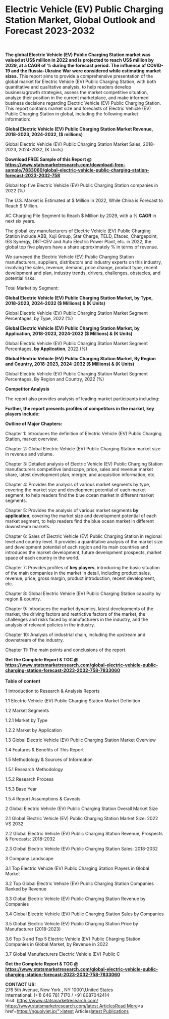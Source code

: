 <h1>Electric Vehicle (EV) Public Charging Station Market, Global Outlook and Forecast 2023-2032</h1><br/><p><strong>The global Electric Vehicle (EV) Public Charging Station market was valued at US$ million in 2022 and is projected to reach US$ million by 2029, at a <strong>CAGR</strong> of % during the forecast period. The influence of COVID-19 and the Russia-Ukraine War were considered while estimating market sizes.</strong> This report aims to provide a comprehensive presentation of the global market for Electric Vehicle (EV) Public Charging Station, with both quantitative and qualitative analysis, to help readers develop business/growth strategies, assess the market competitive situation, analyze their position in the current marketplace, and make informed business decisions regarding Electric Vehicle (EV) Public Charging Station. This report contains market size and forecasts of Electric Vehicle (EV) Public Charging Station in global, including the following market information:</p><p><strong>Global Electric Vehicle (EV) Public Charging Station Market Revenue, 2018-2023, 2024-2032, ($ millions)</strong></p><p>Global Electric Vehicle (EV) Public Charging Station Market Sales, 2018-2023, 2024-2032, (K Units)</p><p><strong>Download FREE Sample of this Report @ <a href="https://www.statsmarketresearch.com/download-free-sample/7833060/global-electric-vehicle-public-charging-station-forecast-2023-2032-758">https://www.statsmarketresearch.com/download-free-sample/7833060/global-electric-vehicle-public-charging-station-forecast-2023-2032-758</a></strong></p><p>Global top five Electric Vehicle (EV) Public Charging Station companies in 2022 (%)</p><p>The U.S. Market is Estimated at $ Million in 2022, While China is Forecast to Reach $ Million.</p><p>AC Charging Pile Segment to Reach $ Million by 2029, with a % <strong>CAGR</strong> in next six years.</p><p>The global key manufacturers of Electric Vehicle (EV) Public Charging Station include ABB, Xuji Group, Star Charge, TELD, Efacec, Chargepoint, IES Synergy, DBT-CEV and Auto Electric Power Plant, etc. in 2022, the global top five players have a share approximately % in terms of revenue.</p><p>We surveyed the Electric Vehicle (EV) Public Charging Station manufacturers, suppliers, distributors and industry experts on this industry, involving the sales, revenue, demand, price change, product type, recent development and plan, industry trends, drivers, challenges, obstacles, and potential risks.</p><p>Total Market by Segment:</p><p><strong>Global Electric Vehicle (EV) Public Charging Station Market, by Type, 2018-2023, 2024-2032 ($ Millions) & (K Units)</strong></p><p>Global Electric Vehicle (EV) Public Charging Station Market Segment Percentages, by Type, 2022 (%)</p><p><strong>Global Electric Vehicle (EV) Public Charging Station Market, <strong>by Application</strong>, 2018-2023, 2024-2032 ($ Millions) & (K Units)</strong></p><p>Global Electric Vehicle (EV) Public Charging Station Market Segment Percentages, <strong>by Application</strong>, 2022 (%)</p><p><strong>Global Electric Vehicle (EV) Public Charging Station Market, By Region and Country, 2018-2023, 2024-2032 ($ Millions) & (K Units)</strong></p><p>Global Electric Vehicle (EV) Public Charging Station Market Segment Percentages, By Region and Country, 2022 (%)</p><p><strong>Competitor Analysis</strong></p><p>The report also provides analysis of leading market participants including:</p><p><strong>Further, the report presents profiles of competitors in the market, <strong>key players</strong> include:</strong></p><p><strong>Outline of Major Chapters:</strong></p><p>Chapter 1: Introduces the definition of Electric Vehicle (EV) Public Charging Station, market overview.</p><p>Chapter 2: Global Electric Vehicle (EV) Public Charging Station market size in revenue and volume.</p><p>Chapter 3: Detailed analysis of Electric Vehicle (EV) Public Charging Station manufacturers competitive landscape, price, sales and revenue market share, latest development plan, merger, and acquisition information, etc.</p><p>Chapter 4: Provides the analysis of various market segments by type, covering the market size and development potential of each market segment, to help readers find the blue ocean market in different market segments.</p><p>Chapter 5: Provides the analysis of various market segments <strong>by application</strong>, covering the market size and development potential of each market segment, to help readers find the blue ocean market in different downstream markets.</p><p>Chapter 6: Sales of Electric Vehicle (EV) Public Charging Station in regional level and country level. It provides a quantitative analysis of the market size and development potential of each region and its main countries and introduces the market development, future development prospects, market space of each country in the world.</p><p>Chapter 7: Provides profiles of <strong>key players</strong>, introducing the basic situation of the main companies in the market in detail, including product sales, revenue, price, gross margin, product introduction, recent development, etc.</p><p>Chapter 8: Global Electric Vehicle (EV) Public Charging Station capacity by region & country.</p><p>Chapter 9: Introduces the market dynamics, latest developments of the market, the driving factors and restrictive factors of the market, the challenges and risks faced by manufacturers in the industry, and the analysis of relevant policies in the industry.</p><p>Chapter 10: Analysis of industrial chain, including the upstream and downstream of the industry.</p><p>Chapter 11: The main points and conclusions of the report.</p><div><b>Get the Complete Report & TOC @ <a href="https://www.statsmarketresearch.com/global-electric-vehicle-public-charging-station-forecast-2023-2032-758-7833060">https://www.statsmarketresearch.com/global-electric-vehicle-public-charging-station-forecast-2023-2032-758-7833060</a></b></div><br><b>Table of content</b><p>1 Introduction to Research & Analysis Reports<br />
 
  1.1 Electric Vehicle (EV) Public Charging Station Market Definition<br />
 
  1.2 Market Segments<br />
 
  1.2.1 Market by Type<br />
 
  1.2.2 Market by Application<br />
 
  1.3 Global Electric Vehicle (EV) Public Charging Station Market Overview<br />
 
  1.4 Features & Benefits of This Report<br />
 
  1.5 Methodology & Sources of Information<br />
 
  1.5.1 Research Methodology<br />
 
  1.5.2 Research Process<br />
 
  1.5.3 Base Year<br />
 
  1.5.4 Report Assumptions & Caveats<br />
 
 2 Global Electric Vehicle (EV) Public Charging Station Overall Market Size<br />
 
  2.1 Global Electric Vehicle (EV) Public Charging Station Market Size: 2022 VS 2032<br />
 
  2.2 Global Electric Vehicle (EV) Public Charging Station Revenue, Prospects & Forecasts: 2018-2032<br />
 
  2.3 Global Electric Vehicle (EV) Public Charging Station Sales: 2018-2032<br />
 
 3 Company Landscape<br />
 
  3.1 Top Electric Vehicle (EV) Public Charging Station Players in Global Market<br />
 
  3.2 Top Global Electric Vehicle (EV) Public Charging Station Companies Ranked by Revenue<br />
 
  3.3 Global Electric Vehicle (EV) Public Charging Station Revenue by Companies<br />
 
  3.4 Global Electric Vehicle (EV) Public Charging Station Sales by Companies<br />
 
  3.5 Global Electric Vehicle (EV) Public Charging Station Price by Manufacturer (2018-2023)<br />
 
  3.6 Top 3 and Top 5 Electric Vehicle (EV) Public Charging Station Companies in Global Market, by Revenue in 2022<br />
 
  3.7 Global Manufacturers Electric Vehicle (EV) Public C<br><div><b>Get the Complete Report & TOC @ <a href="https://www.statsmarketresearch.com/global-electric-vehicle-public-charging-station-forecast-2023-2032-758-7833060">https://www.statsmarketresearch.com/global-electric-vehicle-public-charging-station-forecast-2023-2032-758-7833060</a></b></div></p> <b>CONTACT US:</b><br>276 5th Avenue, New York , NY 10001,United States<br>International: (+1) 646 781 7170 / +91 8087042414<br>Visit: <a href="https://www.statsmarketresearch.com/">https://www.statsmarketresearch.com/</a><br><a href="https://gyeongbokgung.com">https://www.statsmarketresearch.com/</a><a href="https://hallyeomaritime.com">latest Articles</a><a href="https://jingwansa.com">Read More</a><a href=https://nguoiviet.jp/">latest Articles</a><a href="https://www.intelmarketresearch.com/">latest Publications</a>